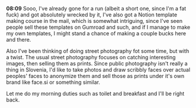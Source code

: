 **08:09**
Sooo, I've already gone for a run (albeit a short one, since I'm a fat fuck) and got absolutely wrecked by it, I've also got a Notion template making course in the mail, which is somewhat intriguing, since I've seen people sell these templates on Gumroad and such, and if I manage to make my own templates, I might stand a chance of making a couple bucks here and there.

Also I've been thinking of doing street photography fot some time, but with a twist. The usual street photography focuses on catching interesting images, then selling them as prints. Since public photography isn't really a thing in Slovenia, I'd like to take photos and draw scribbly faces over actual peoples' faces to anonymize them and sell those as prints under it's own brand like face.si or something similar.

Let me do my morning duties such as toilet and breakfast and I'll be right back.